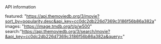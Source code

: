 API information

featured: "https://api.themoviedb.org/3/movie?sort_by=popularity.desc&api_key=cc0dc2db226d7369c3186f56b86a382a"
images: "https://image.tmdb.org/t/p/w500"
search:"https://api.themoviedb.org/3/search/movie?&api_key=cc0dc2db226d7369c3186f56b86a382a&query="